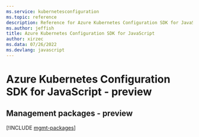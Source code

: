 ```yaml
---
ms.service: kubernetesconfiguration
ms.topic: reference
description: Reference for Azure Kubernetes Configuration SDK for JavaScript
ms.author: jeffish
title: Azure Kubernetes Configuration SDK for JavaScript
author: xirzec
ms.data: 07/26/2022
ms.devlang: javascript
---
```

# Azure Kubernetes Configuration SDK for JavaScript - preview

## Management packages - preview
[!INCLUDE [mgmt-packages](kubernetes-configuration-mgmt-index.md)]